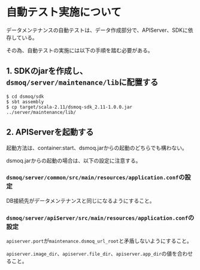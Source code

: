 # 自動テスト実施について

データメンテナンスの自動テストは、データ作成部分で、APIServer、SDKに依存している。

その為、自動テストの実施には以下の手順を踏む必要がある。

## 1. SDKのjarを作成し、`dsmoq/server/maintenance/lib`に配置する

```
$ cd dsmoq/sdk
$ sbt assembly
$ cp target/scala-2.11/dsmoq-sdk_2.11-1.0.0.jar ../server/maintenance/lib/
```

## 2. APIServerを起動する

起動方法は、container:start、dsmoq.jarからの起動のどちらでも構わない。

dsmoq.jarからの起動の場合は、以下の設定に注意する。

### `dsmoq/server/common/src/main/resources/application.conf`の設定

DB接続先がデータメンテナンスと同じになるようにすること。

### `dsmoq/server/apiServer/src/main/resources/application.conf`の設定

`apiserver.port`が`maintenance.dsmoq_url_root`と矛盾しないようにすること。

`apiserver.image_dir`、`apiserver.file_dir`、`apiserver.app_dir`の値を合わせること。
